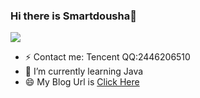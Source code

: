 ### Hi there is Smartdousha👋
![](https://github-readme-stats.vercel.app/api?username=smartdousha&show_icons=true&hide=contribs,prs&cache_seconds=86400&theme=dark)
- ⚡ Contact me: Tencent QQ:2446206510
- 🌱 I’m currently learning Java
- 😄 My Blog Url is [Click Here](https://smartdousha.github.io/)
<!--
**Smartdousha/Smartdousha** is a ✨ _special_ ✨ repository because its `README.md` (this file) appears on your GitHub profile.

Here are some ideas to get you started:

- 🔭 I’m currently working on ...
- 🌱 I’m currently learning ...
- 👯 I’m looking to collaborate on ...
- 🤔 I’m looking for help with ...
- 💬 Ask me about ...
- 📫 How to reach me: ...
- 😄 Pronouns: ...
- ⚡ Fun fact: ...
-->
